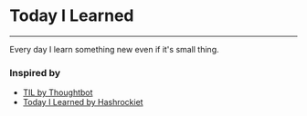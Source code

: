 # Today I Learned
---

Every day I learn something new even if it's small thing.

### Inspired by 
 * [TIL by Thoughtbot](https://github.com/thoughtbot/til)
 * [Today I Learned by Hashrockiet](https://til.hashrocket.com/)
